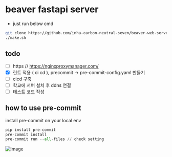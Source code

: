# beaver fastapi server

- just run below cmd

```bash
git clone https://github.com/inha-carbon-neutral-seven/beaver-web-server.git
./make.sh 
```

## todo

- [ ] https // https://nginxproxymanager.com/
- [x] 린트 적용 ( ci cd ), precommit -> pre-commit-config.yaml 만들기
- [ ] cicd 구축
- [ ] 학교에 서버 설치 후 ddns 연결
- [ ] 테스트 코드 작성

## how to use pre-commit

install pre-commit on your local env

```python
pip install pre-commit
pre-commit install
pre-commit run --all-files // check setting 
```

![image](https://github.com/inha-carbon-neutral-seven/beaver-web-server/assets/80192345/18b3f95b-0199-4c4d-9c2d-f01b0ebe4f8b)

